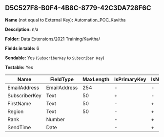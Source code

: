 ## D5C527F8-B0F4-4B8C-8779-42C3DA728F6C

**Name** (not equal to External Key)**:** Automation_POC_Kavitha

**Description:** n/a

**Folder:** Data Extensions/2021 Training/Kavitha/

**Fields in table:** 6

**Sendable:** Yes (`SubscriberKey` to `Subscriber Key`)

**Testable:** Yes

| Name | FieldType | MaxLength | IsPrimaryKey | IsNullable | DefaultValue |
| --- | --- | --- | --- | --- | --- |
| EmailAddress | EmailAddress | 254 | - | - |  |
| SubscriberKey | Text | 50 | + | - |  |
| FirstName | Text | 50 | - | + |  |
| Region | Text | 50 | - | + |  |
| Rank | Number |  | - | + |  |
| SendTime | Date |  | - | + |  |
